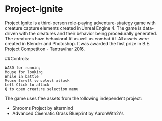 # Project-Ignite
Project Ignite is a third-person role-playing adventure-strategy game with creature capture elements created in Unreal Engine 4. The game is data-driven with the creatures and their behavior being procedurally generated. The creatures have behavioral AI as well as combat AI. All assets were created in Blender and Photoshop. It was awarded the first prize in B.E. Project Competition - Tantravihar 2016.

##Controls:
```
WASD for running
Mouse for looking
While in battle
Mouse Scroll to select attack
Left Click to attack
Q to open creature selection menu
```

The game uses free assets from the following independent project:
* Shrooms Project by altermind
* Advanced Cinematic Grass Blueprint by AaronWith2As
